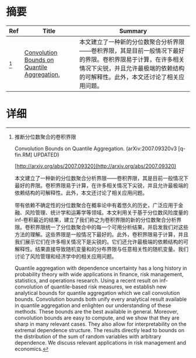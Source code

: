 # 摘要

| Ref | Title | Summary |
| --- | --- | --- |
| [^1] | [Convolution Bounds on Quantile Aggregation.](http://arxiv.org/abs/2007.09320) | 本文建立了一种新的分位数聚合分析界限——卷积界限，其是目前一般情况下最好的界限。卷积界限易于计算，在许多相关情况下尖锐，并且允许最极端的依赖结构的可解释性。此外，本文还讨论了相关应用问题。 |

# 详细

[^1]: 推断分位数聚合的卷积界限

    Convolution Bounds on Quantile Aggregation. (arXiv:2007.09320v3 [q-fin.RM] UPDATED)

    [http://arxiv.org/abs/2007.09320](http://arxiv.org/abs/2007.09320)

    本文建立了一种新的分位数聚合分析界限——卷积界限，其是目前一般情况下最好的界限。卷积界限易于计算，在许多相关情况下尖锐，并且允许最极端的依赖结构的可解释性。此外，本文还讨论了相关应用问题。

    

    带有依赖不确定性的分位数聚合在概率论中有着悠久的历史，广泛应用于金融、风险管理、统计学和运筹学等领域。本文利用关于基于分位数风险度量的 inf-卷积最近的结果，建立了我们称之为卷积界限的新的分位数聚合分析界限。卷积界限统一了分位数聚合中的每一个可用分析结果，并启发我们对这些方法的理解。这些界限是一般情况下最好的。此外，卷积界限易于计算，并且我们展示它们在许多相关情况下是尖锐的。它们还允许最极端的依赖结构的可解释性。结果直接导致随机变量和的分布界限与任意相关性的随机变量。我们讨论了风险管理和经济学中的相关应用问题。

    Quantile aggregation with dependence uncertainty has a long history in probability theory with wide applications in finance, risk management, statistics, and operations research. Using a recent result on inf-convolution of quantile-based risk measures, we establish new analytical bounds for quantile aggregation which we call convolution bounds. Convolution bounds both unify every analytical result available in quantile aggregation and enlighten our understanding of these methods. These bounds are the best available in general. Moreover, convolution bounds are easy to compute, and we show that they are sharp in many relevant cases. They also allow for interpretability on the extremal dependence structure. The results directly lead to bounds on the distribution of the sum of random variables with arbitrary dependence. We discuss relevant applications in risk management and economics.
    

